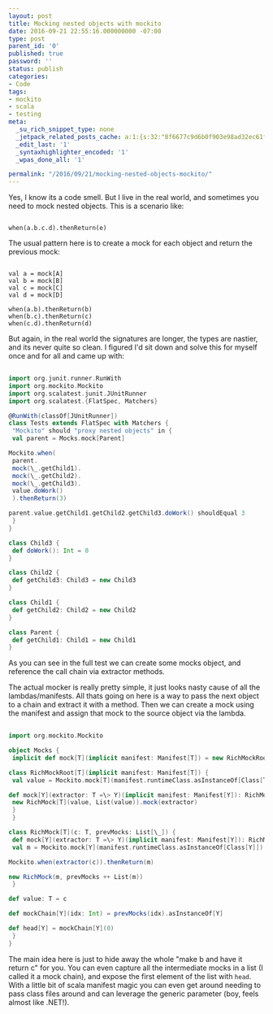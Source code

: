 ```yaml
---
layout: post
title: Mocking nested objects with mockito
date: 2016-09-21 22:55:16.000000000 -07:00
type: post
parent_id: '0'
published: true
password: ''
status: publish
categories:
- Code
tags:
- mockito
- scala
- testing
meta:
  _su_rich_snippet_type: none
  _jetpack_related_posts_cache: a:1:{s:32:"8f6677c9d6b0f903e98ad32ec61f8deb";a:2:{s:7:"expires";i:1560218483;s:7:"payload";a:3:{i:0;a:1:{s:2:"id";i:4844;}i:1;a:1:{s:2:"id";i:4961;}i:2;a:1:{s:2:"id";i:4862;}}}}
  _edit_last: '1'
  _syntaxhighlighter_encoded: '1'
  _wpas_done_all: '1'

permalink: "/2016/09/21/mocking-nested-objects-mockito/"
---
```

Yes, I know its a code smell. But I live in the real world, and sometimes you need to mock nested objects. This is a scenario like:

```
  
when(a.b.c.d).thenReturn(e)  

```

The usual pattern here is to create a mock for each object and return the previous mock:

```
  
val a = mock[A]  
val b = mock[B]  
val c = mock[C]  
val d = mock[D]

when(a.b).thenReturn(b)  
when(b.c).thenReturn(c)  
when(c.d).thenReturn(d)  

```

But again, in the real world the signatures are longer, the types are nastier, and its never quite so clean. I figured I'd sit down and solve this for myself once and for all and came up with:

```scala
  
import org.junit.runner.RunWith  
import org.mockito.Mockito  
import org.scalatest.junit.JUnitRunner  
import org.scalatest.{FlatSpec, Matchers}

@RunWith(classOf[JUnitRunner])  
class Tests extends FlatSpec with Matchers {  
 "Mockito" should "proxy nested objects" in {  
 val parent = Mocks.mock[Parent]

Mockito.when(  
 parent.  
 mock(\_.getChild1).  
 mock(\_.getChild2).  
 mock(\_.getChild3).  
 value.doWork()  
 ).thenReturn(3)

parent.value.getChild1.getChild2.getChild3.doWork() shouldEqual 3  
 }  
}

class Child3 {  
 def doWork(): Int = 0  
}

class Child2 {  
 def getChild3: Child3 = new Child3  
}

class Child1 {  
 def getChild2: Child2 = new Child2  
}

class Parent {  
 def getChild1: Child1 = new Child1  
}  

```

As you can see in the full test we can create some mocks object, and reference the call chain via extractor methods.

The actual mocker is really pretty simple, it just looks nasty cause of all the lambdas/manifests. All thats going on here is a way to pass the next object to a chain and extract it with a method. Then we can create a mock using the manifest and assign that mock to the source object via the lambda.

```scala
  
import org.mockito.Mockito

object Mocks {  
 implicit def mock[T](implicit manifest: Manifest[T]) = new RichMockRoot[T]

class RichMockRoot[T](implicit manifest: Manifest[T]) {  
 val value = Mockito.mock[T](manifest.runtimeClass.asInstanceOf[Class[T]])

def mock[Y](extractor: T =\> Y)(implicit manifest: Manifest[Y]): RichMock[Y] = {  
 new RichMock[T](value, List(value)).mock(extractor)  
 }  
 }

class RichMock[T](c: T, prevMocks: List[\_]) {  
 def mock[Y](extractor: T =\> Y)(implicit manifest: Manifest[Y]): RichMock[Y] = {  
 val m = Mockito.mock[Y](manifest.runtimeClass.asInstanceOf[Class[Y]])

Mockito.when(extractor(c)).thenReturn(m)

new RichMock(m, prevMocks ++ List(m))  
 }

def value: T = c

def mockChain[Y](idx: Int) = prevMocks(idx).asInstanceOf[Y]

def head[Y] = mockChain[Y](0)  
 }  
}  

```

The main idea here is just to hide away the whole "make b and have it return c" for you. You can even capture all the intermediate mocks in a list (I called it a mock chain), and expose the first element of the list with `head`. With a little bit of scala manifest magic you can even get around needing to pass class files around and can leverage the generic parameter (boy, feels almost like .NET!).

